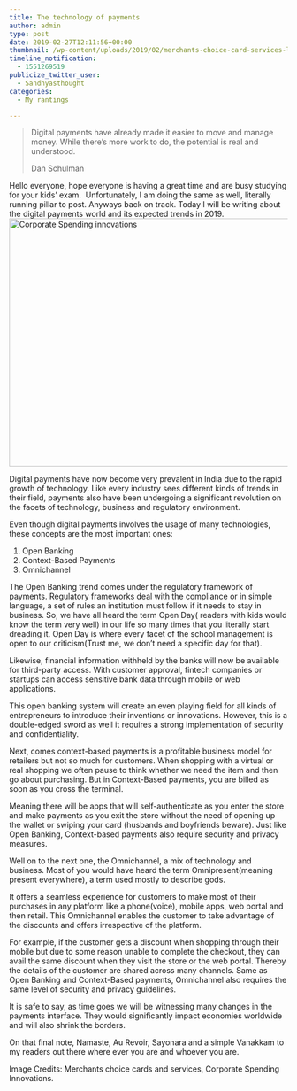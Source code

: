 ```yaml
---
title: The technology of payments
author: admin
type: post
date: 2019-02-27T12:11:56+00:00
thumbnail: /wp-content/uploads/2019/02/merchants-choice-card-services-llc.png
timeline_notification:
  - 1551269519
publicize_twitter_user:
  - Sandhyasthought
categories:
  - My rantings

---
```

> Digital payments have already made it easier to move and manage money. While there&#8217;s more work to do, the potential is real and understood.
> 
> Dan Schulman

Hello everyone, hope everyone is having a great time and are busy studying for your kids&#8217; exam.  Unfortunately, I am doing the same as well, literally running pillar to post. Anyways back on track. Today I will be writing about the digital payments world and its expected trends in 2019.<img class="alignnone size-full wp-image-364" src="/wp-content/uploads/2019/02/corporate-spending-innovations.png" alt="Corporate Spending innovations" width="792" height="448" srcset="/wp-content/uploads/2019/02/corporate-spending-innovations.png 792w, /wp-content/uploads/2019/02/corporate-spending-innovations-300x170.png 300w, /wp-content/uploads/2019/02/corporate-spending-innovations-768x434.png 768w" sizes="(max-width: 792px) 100vw, 792px" />

Digital payments have now become very prevalent in India due to the rapid growth of technology. Like every industry sees different kinds of trends in their field, payments also have been undergoing a significant revolution on the facets of technology, business and regulatory environment.

Even though digital payments involves the usage of many technologies, these concepts are the most important ones:

  1. Open Banking
  2. Context-Based Payments
  3. Omnichannel

The Open Banking trend comes under the regulatory framework of payments. Regulatory frameworks deal with the compliance or in simple language, a set of rules an institution must follow if it needs to stay in business. So, we have all heard the term Open Day( readers with kids would know the term very well) in our life so many times that you literally start dreading it. Open Day is where every facet of the school management is open to our criticism(Trust me, we don&#8217;t need a specific day for that).

Likewise, financial information withheld by the banks will now be available for third-party access. With customer approval, fintech companies or startups can access sensitive bank data through mobile or web applications.

This open banking system will create an even playing field for all kinds of entrepreneurs to introduce their inventions or innovations. However, this is a double-edged sword as well it requires a strong implementation of security and confidentiality.

Next, comes context-based payments is a profitable business model for retailers but not so much for customers. When shopping with a virtual or real shopping we often pause to think whether we need the item and then go about purchasing. But in Context-Based payments, you are billed as soon as you cross the terminal.

Meaning there will be apps that will self-authenticate as you enter the store and make payments as you exit the store without the need of opening up the wallet or swiping your card (husbands and boyfriends beware). Just like Open Banking, Context-based payments also require security and privacy measures.

Well on to the next one, the Omnichannel, a mix of technology and business. Most of you would have heard the term Omnipresent(meaning present everywhere), a term used mostly to describe gods.

It offers a seamless experience for customers to make most of their purchases in any platform like a phone(voice), mobile apps, web portal and then retail. This Omnichannel enables the customer to take advantage of the discounts and offers irrespective of the platform.

For example, if the customer gets a discount when shopping through their mobile but due to some reason unable to complete the checkout, they can avail the same discount when they visit the store or the web portal. Thereby the details of the customer are shared across many channels. Same as Open Banking and Context-Based payments, Omnichannel also requires the same level of security and privacy guidelines.

It is safe to say, as time goes we will be witnessing many changes in the payments interface. They would significantly impact economies worldwide and will also shrink the borders.

On that final note, Namaste, Au Revoir, Sayonara and a simple Vanakkam to my readers out there where ever you are and whoever you are.

Image Credits: Merchants choice cards and services, Corporate Spending Innovations.

&nbsp;

&nbsp;

&nbsp;

&nbsp;